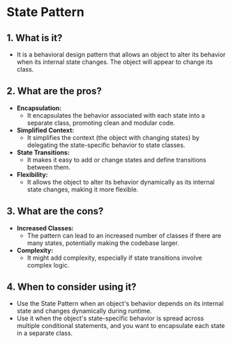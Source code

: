 # State Pattern

## 1. What is it?
- It is a behavioral design pattern that allows an object to alter its behavior when its internal state changes. The object will appear to change its class.

## 2. What are the pros?
- **Encapsulation:**
    - It encapsulates the behavior associated with each state into a separate class, promoting clean and modular code.
- **Simplified Context:**
    - It simplifies the context (the object with changing states) by delegating the state-specific behavior to state classes.
- **State Transitions:**
    - It makes it easy to add or change states and define transitions between them.
- **Flexibility:**
    - It allows the object to alter its behavior dynamically as its internal state changes, making it more flexible.

## 3. What are the cons?
- **Increased Classes:**
    - The pattern can lead to an increased number of classes if there are many states, potentially making the codebase larger.
- **Complexity:**
    - It might add complexity, especially if state transitions involve complex logic.

## 4. When to consider using it?
- Use the State Pattern when an object's behavior depends on its internal state and changes dynamically during runtime.
- Use it when the object's state-specific behavior is spread across multiple conditional statements, and you want to encapsulate each state in a separate class.
